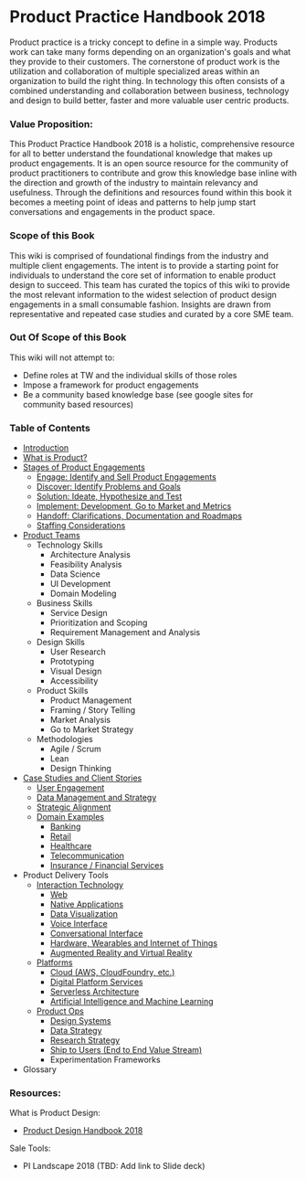 # Product Practice Handbook 2018

Product practice is a tricky concept to define in a simple way. Products work can take many forms depending on an organization's goals and what they provide to their customers. The cornerstone of product work is the utilization and collaboration of multiple specialized areas within an organization to build the right thing. In technology this often consists of a combined understanding and collaboration between business, technology and design to build better, faster and more valuable user centric products.

### Value Proposition:

This Product Practice Handbook 2018 is a holistic, comprehensive resource for all to better understand the foundational knowledge that makes up product engagements. It is an open source resource for the community of product practitioners to contribute and grow this knowledge base inline with the direction and growth of the industry to maintain relevancy and usefulness. Through the definitions and resources found within this book it becomes a meeting point of ideas and patterns to help jump start conversations and engagements in the product space.

### Scope of this Book

This wiki is comprised of foundational findings from the industry and multiple client engagements. The intent is to provide a starting point for individuals to understand the core set of information to enable product design to succeed. This team has curated the topics of this wiki to provide the most relevant information to the widest selection of product design engagements in a small consumable fashion. Insights are drawn from representative and repeated case studies and curated by a core SME team.

### Out Of Scope of this Book

This wiki will not attempt to:

* Define roles at TW and the individual skills of those roles
* Impose a framework for product engagements
* Be a community based knowledge base \(see google sites for community based resources\)

### Table of Contents

* [Introduction](/README.md)
* [What is Product?](/chapter1.md)
* [Stages of Product Engagements](/creating-a-product-innovation-engagment.md)
  * [Engage: Identify and Sell Product Engagements](/creating-a-product-innovation-engagment/identify-product-engagements.md)
  * [Discover: Identify Problems and Goals](/creating-a-product-innovation-engagment/identify-problems-and-goals.md)
  * [Solution: Ideate, Hypothesize and Test](/creating-a-product-innovation-engagment/ideate-hypothesize-and-test.md)
  * [Implement: Development, Go to Market and Metrics](/creating-a-product-innovation-engagment/delivery.md)
  * [Handoff: Clarifications, Documentation and Roadmaps](/creating-a-product-innovation-engagment/roadmap-maintenance-and-handoffs.md)
  * [Staffing Considerations](/creating-a-product-innovation-engagment/staffing-considerations.md)
* [Product Teams](/product-innovation-teams.md)
  * Technology Skills
    * Architecture Analysis
    * Feasibility Analysis
    * Data Science
    * UI Development
    * Domain Modeling
  * Business Skills
    * Service Design
    * Prioritization and Scoping
    * Requirement Management and Analysis
  * Design Skills
    * User Research
    * Prototyping
    * Visual Design
    * Accessibility
  * Product Skills
    * Product Management
    * Framing / Story Telling
    * Market Analysis
    * Go to Market Strategy
  * Methodologies
    * Agile / Scrum
    * Lean
    * Design Thinking
* [Case Studies and Client Stories](/class-of-problems.md)
  * [User Engagement](/class-of-problems/user-engagement.md)
  * [Data Management and Strategy](/data.md)
  * [Strategic Alignment](/strategic-alignment.md)
  * [Domain Examples](/domains.md)
    * [Banking](/domains/banking.md)
    * [Retail](/domains/retail.md)
    * [Healthcare](/domains/healthcare.md)
    * [Telecommunication](/domains/telecommunication.md)
    * [Insurance / Financial Services](/domains/insurance-financial-services.md)
* Product Delivery Tools
  * [Interaction Technology](/interaction-tech.md)
    * [Web](/interaction-tech/web.md)
    * [Native Applications](/interaction-tech/native-applications.md)
    * [Data Visualization](/interaction-tech/data-visualization.md)
    * [Voice Interface](/interaction-tech/voice.md)
    * [Conversational Interface](/interaction-tech/conversational-interface.md)
    * [Hardware, Wearables and Internet of Things](/interaction-tech/hardware-wearables-and-internet-of-things.md)
    * [Augmented Reality and Virtual Reality](/interaction-tech/augmented-reality-and-virtual-reality.md)
  * [Platforms](/platforms.md)
    * [Cloud \(AWS, CloudFoundry, etc.\)](/platforms/cloud-aws-cloudfoundry-etc.md)
    * [Digital Platform Services](/platforms/digital-platform-services.md)
    * [Serverless Architecture](/platforms/serverless-architecture.md)
    * [Artificial Intelligence and Machine Learning](/platforms/artificial-intelligence-and-machine-learning.md)
  * [Product Ops](/product-ops.md)
    * [Design Systems](/product-ops/design-systems.md)
    * [Data Strategy](/product-ops/data-strategy.md)
    * [Research Strategy](/product-ops/research-strategy.md)
    * [Ship to Users \(End to End Value Stream\)](/product-ops/ship-to-users-path-to-production.md)
    * Experimentation Frameworks
* Glossary

### Resources:

What is Product Design:

* [Product Design Handbook 2018](/n-zeplo.gitbooks.io/thoughtworks-product-innovation-handbook-2018/content/)

Sale Tools:

* PI Landscape 2018 \(TBD: Add link to Slide deck\)



